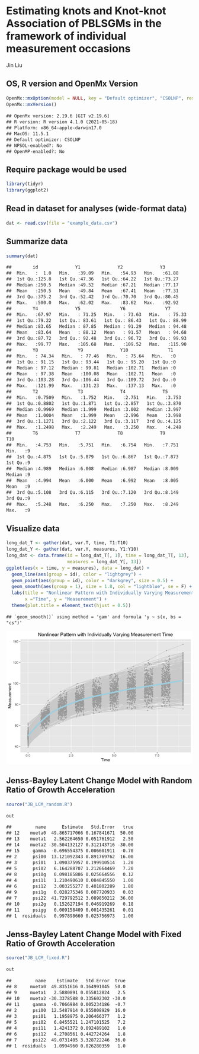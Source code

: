 Estimating knots and Knot-knot Association of PBLSGMs in the framework
of individual measurement occasions
================
Jin Liu

## OS, R version and OpenMx Version

``` r
OpenMx::mxOption(model = NULL, key = "Default optimizer", "CSOLNP", reset = FALSE)
OpenMx::mxVersion()
```

    ## OpenMx version: 2.19.6 [GIT v2.19.6]
    ## R version: R version 4.1.0 (2021-05-18)
    ## Platform: x86_64-apple-darwin17.0 
    ## MacOS: 11.5.1
    ## Default optimizer: CSOLNP
    ## NPSOL-enabled?: No
    ## OpenMP-enabled?: No

## Require package would be used

``` r
library(tidyr)
library(ggplot2)
```

## Read in dataset for analyses (wide-format data)

``` r
dat <- read.csv(file = "example_data.csv")
```

## Summarize data

``` r
summary(dat)
```

    ##        id              Y1              Y2              Y3       
    ##  Min.   :  1.0   Min.   :39.09   Min.   :54.93   Min.   :61.88  
    ##  1st Qu.:125.8   1st Qu.:47.36   1st Qu.:64.22   1st Qu.:73.27  
    ##  Median :250.5   Median :49.52   Median :67.21   Median :77.17  
    ##  Mean   :250.5   Mean   :49.84   Mean   :67.41   Mean   :77.31  
    ##  3rd Qu.:375.2   3rd Qu.:52.42   3rd Qu.:70.70   3rd Qu.:80.45  
    ##  Max.   :500.0   Max.   :62.02   Max.   :83.62   Max.   :92.92  
    ##        Y4              Y5               Y6               Y7        
    ##  Min.   :67.97   Min.   : 71.25   Min.   : 73.63   Min.   : 75.33  
    ##  1st Qu.:79.22   1st Qu.: 83.61   1st Qu.: 86.43   1st Qu.: 88.99  
    ##  Median :83.65   Median : 87.85   Median : 91.29   Median : 94.48  
    ##  Mean   :83.64   Mean   : 88.12   Mean   : 91.57   Mean   : 94.68  
    ##  3rd Qu.:87.72   3rd Qu.: 92.48   3rd Qu.: 96.72   3rd Qu.: 99.93  
    ##  Max.   :99.77   Max.   :105.68   Max.   :109.52   Max.   :115.90  
    ##        Y8               Y9              Y10               T1   
    ##  Min.   : 74.34   Min.   : 77.46   Min.   : 75.64   Min.   :0  
    ##  1st Qu.: 91.15   1st Qu.: 93.44   1st Qu.: 95.20   1st Qu.:0  
    ##  Median : 97.12   Median : 99.81   Median :102.71   Median :0  
    ##  Mean   : 97.38   Mean   :100.08   Mean   :102.71   Mean   :0  
    ##  3rd Qu.:103.28   3rd Qu.:106.44   3rd Qu.:109.72   3rd Qu.:0  
    ##  Max.   :121.99   Max.   :131.23   Max.   :137.13   Max.   :0  
    ##        T2               T3              T4              T5       
    ##  Min.   :0.7509   Min.   :1.752   Min.   :2.751   Min.   :3.753  
    ##  1st Qu.:0.8802   1st Qu.:1.871   1st Qu.:2.857   1st Qu.:3.870  
    ##  Median :0.9969   Median :1.999   Median :3.002   Median :3.997  
    ##  Mean   :1.0004   Mean   :1.999   Mean   :2.996   Mean   :3.998  
    ##  3rd Qu.:1.1271   3rd Qu.:2.122   3rd Qu.:3.117   3rd Qu.:4.125  
    ##  Max.   :1.2498   Max.   :2.249   Max.   :3.250   Max.   :4.248  
    ##        T6              T7              T8              T9             T10   
    ##  Min.   :4.753   Min.   :5.751   Min.   :6.754   Min.   :7.751   Min.   :9  
    ##  1st Qu.:4.875   1st Qu.:5.879   1st Qu.:6.867   1st Qu.:7.873   1st Qu.:9  
    ##  Median :4.989   Median :6.008   Median :6.987   Median :8.009   Median :9  
    ##  Mean   :4.994   Mean   :6.000   Mean   :6.992   Mean   :8.005   Mean   :9  
    ##  3rd Qu.:5.108   3rd Qu.:6.115   3rd Qu.:7.120   3rd Qu.:8.149   3rd Qu.:9  
    ##  Max.   :5.248   Max.   :6.250   Max.   :7.250   Max.   :8.249   Max.   :9

## Visualize data

``` r
long_dat_T <- gather(dat, var.T, time, T1:T10)
long_dat_Y <- gather(dat, var.Y, measures, Y1:Y10)
long_dat <- data.frame(id = long_dat_T[, 1], time = long_dat_T[, 13],
                       measures = long_dat_Y[, 13])
ggplot(aes(x = time, y = measures), data = long_dat) +
  geom_line(aes(group = id), color = "lightgrey") +
  geom_point(aes(group = id), color = "darkgrey", size = 0.5) +
  geom_smooth(aes(group = 1), size = 1.8, col = "lightblue", se = F) + 
  labs(title = "Nonlinear Pattern with Individually Varying Measurement Time",
       x ="Time", y = "Measurement") + 
  theme(plot.title = element_text(hjust = 0.5))
```

    ## `geom_smooth()` using method = 'gam' and formula 'y ~ s(x, bs = "cs")'

![](OpenMx_demo4_files/figure-gfm/unnamed-chunk-5-1.png)<!-- -->

## Jenss-Bayley Latent Change Model with Random Ratio of Growth Acceleration

``` r
source("JB_LCM_random.R")
```

``` r
out
```

    ##         name      Estimate   Std.Error   true
    ## 12    mueta0  49.865717066 0.167841671  50.00
    ## 13    mueta1   2.562264650 0.051761912   2.50
    ## 14    mueta2 -30.504132127 0.312143716 -30.00
    ## 15     gamma  -0.696554375 0.006601911  -0.70
    ## 2      psi00  13.121092343 0.891769762  16.00
    ## 3      psi01   1.090375957 0.199910514   1.20
    ## 5      psi02   6.164288707 1.212664469   7.20
    ## 8      psi0g   0.098185886 0.025664556   0.12
    ## 4      psi11   1.210490610 0.084845550   1.00
    ## 6      psi12   3.003255277 0.401802289   1.80
    ## 9      psi1g   0.028275346 0.007720933   0.03
    ## 7      psi22  41.729792512 3.089850212  36.00
    ## 10     psi2g   0.152627194 0.046919269   0.18
    ## 11     psigg   0.009158409 0.001435261   0.01
    ## 1  residuals   0.997898660 0.025756973   1.00

## Jenss-Bayley Latent Change Model with Fixed Ratio of Growth Acceleration

``` r
source("JB_LCM_fixed.R")
```

``` r
out
```

    ##         name    Estimate   Std.Error  true
    ## 8     mueta0  49.8351616 0.164991045  50.0
    ## 9     mueta1   2.5880891 0.055812824   2.5
    ## 10    mueta2 -30.3378588 0.335602302 -30.0
    ## 11     gamma  -0.7066984 0.005234186  -0.7
    ## 2      psi00  12.5487914 0.855008929  16.0
    ## 3      psi01   1.1958975 0.206466377   1.2
    ## 5      psi02   6.8455521 1.247101525   7.2
    ## 4      psi11   1.4241372 0.092489102   1.0
    ## 6      psi12   4.2708561 0.442724264   1.8
    ## 7      psi22  49.0731405 3.328722246  36.0
    ## 1  residuals   1.0994960 0.026280359   1.0
